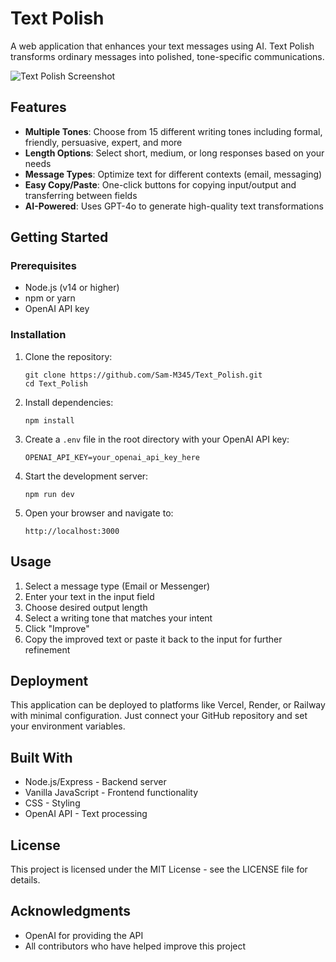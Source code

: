 # Text Polish

A web application that enhances your text messages using AI. Text Polish transforms ordinary messages into polished, tone-specific communications.

![Text Polish Screenshot](https://via.placeholder.com/800x450.png?text=Text+Polish+Screenshot)

## Features

- **Multiple Tones**: Choose from 15 different writing tones including formal, friendly, persuasive, expert, and more
- **Length Options**: Select short, medium, or long responses based on your needs
- **Message Types**: Optimize text for different contexts (email, messaging)
- **Easy Copy/Paste**: One-click buttons for copying input/output and transferring between fields
- **AI-Powered**: Uses GPT-4o to generate high-quality text transformations

## Getting Started

### Prerequisites

- Node.js (v14 or higher)
- npm or yarn
- OpenAI API key

### Installation

1. Clone the repository:

   ```
   git clone https://github.com/Sam-M345/Text_Polish.git
   cd Text_Polish
   ```

2. Install dependencies:

   ```
   npm install
   ```

3. Create a `.env` file in the root directory with your OpenAI API key:

   ```
   OPENAI_API_KEY=your_openai_api_key_here
   ```

4. Start the development server:

   ```
   npm run dev
   ```

5. Open your browser and navigate to:
   ```
   http://localhost:3000
   ```

## Usage

1. Select a message type (Email or Messenger)
2. Enter your text in the input field
3. Choose desired output length
4. Select a writing tone that matches your intent
5. Click "Improve"
6. Copy the improved text or paste it back to the input for further refinement

## Deployment

This application can be deployed to platforms like Vercel, Render, or Railway with minimal configuration. Just connect your GitHub repository and set your environment variables.

## Built With

- Node.js/Express - Backend server
- Vanilla JavaScript - Frontend functionality
- CSS - Styling
- OpenAI API - Text processing

## License

This project is licensed under the MIT License - see the LICENSE file for details.

## Acknowledgments

- OpenAI for providing the API
- All contributors who have helped improve this project
